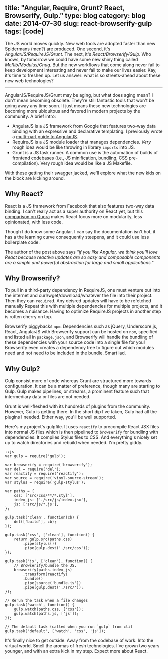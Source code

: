 title: "Angular, Require, Grunt? React, Browserify, Gulp."
type: blog
category: blog
date: 2014-07-30
slug: react-browserify-gulp
tags: [code]
---

The JS world moves quickly. New web tools are adopted faster than new
Spidermans (men?) are produced. One second, it's *AngularJS/RequireJS/Grunt*.
The next, it's *React/Browserify/Gulp*. Who knows, by tomorrow we could have
some new shiny thing called *McRib/Modulus/Chug*. But the new workflows that
come along never fail to keep development interesting and never fail to make
our lives easier. Kay, it's time to freshen up. Let us answer: what is so
streets-ahead about these new web technologies?

---

AngularJS/RequireJS/Grunt may be aging, but what does aging mean?  I don't mean
becoming obsolete. They're still fantastic tools that won't be going away any
time soon. It just means these new technologies are becoming more ubiquitous
and favored in modern projects by the community. A brief intro:

- AngularJS is a JS framework from Google that features two-way data binding
  with an expressive and declarative templating. I previously wrote a [multi-part guide
  to AngularJS](http://ngokevin/blog/angular-1).
- RequireJS is a JS module loader that manages dependencies. *Very* rough idea
  would be like throwing in library ```imports``` into JS.
- Grunt is a JS task runner. A common use is the automation of builds of
  frontend codebases (i.e., JS minification, bundling, CSS pre-compilation).
  Very rough idea would be like a JS Makefile.

With these getting their swagger jacked, we'll explore what the new kids on the
block are kicking around.

## Why React?

React is a JS framework from Facebook that also features two-way data binding.
I can't really act as a super authority on React yet, but this [comparison on
Quora](http://www.quora.com/Pete-Hunt/Posts/Facebooks-React-vs-AngularJS-A-Closer-Look)
makes React focus more on modularity, less opinionated, with less code.

Though I do know some Angular. I can say the documentation isn't hot, it has a
the learning curve consequently steepens, and it could use less boilerplate
code.

The author of the post above says *"if you like Angular, we think you'll love
React because reactive updates are so easy and composable components are a
simple and powerful abstraction for large and small applications."*

## Why Browserify?

To pull in a third-party dependency in RequireJS, one must venture out into the
internet and curl/wget/download/whatever the file into their project. Then they
can ```require```d. Any deisred updates will have to be refetched manually
Repeat this with multiple dependencies for multiple projects, and it becomes
a nuisance. Having to optimize RequireJS projects in another step is rotten
cherry on top.

Browserify piggybacks ```npm```. Dependencies such as jQuery, Underscore.js,
React, AngularJS with Browserify support can be hosted on ```npm```, specified
and listed all in ```package.json```, and Browserify will handle the bundling
of these dependencies with your source code into a single file for you!
Browserify even creates a dependency tree to figure out which modules need and
not need to be included in the bundle. Smart lad.

## Why Gulp?

Gulp consist more of code whereas Grunt are structured more towards
configuration. It can be a matter of preference, though many are starting to
Gulp. Gulp makes pipelines, or streams, a prominent feature such that
intermediary data or files are not needed.

Grunt is well-fleshed with its hundreds of plugins from the community. However,
Gulp is getting there. In the short dip I've taken, Gulp had all the plugins I
needed. Either way, you'll be well supported.

Here's my project's gulpfile. It uses ```reactify``` to precompile React JSX
files into normal JS files which is then pipelined to ```browserify``` for
bundling with dependencies. It compiles Stylus files to CSS. And everything's
nicely set up to watch directories and rebuild when needed. I'm pretty giddy.

    ::js
    var gulp = require('gulp');

    var browserify = require('browserify');
    var del = require('del');
    var reactify = require('reactify');
    var source = require('vinyl-source-stream');
    var stylus = require('gulp-stylus');

    var paths = {
        css: ['src/css/**/*.styl'],
        index_js: ['./src/js/index.jsx'],
        js: ['src/js/*.js'],
    };

    gulp.task('clean', function(cb) {
        del(['build'], cb);
    });

    gulp.task('css', ['clean'], function() {
        return gulp.src(paths.css)
            .pipe(stylus())
            .pipe(gulp.dest('./src/css'));
    });

    gulp.task('js', ['clean'], function() {
        // Browserify/bundle the JS.
        browserify(paths.index_js)
            .transform(reactify)
            .bundle()
            .pipe(source('bundle.js'))
            .pipe(gulp.dest('./src/'));
    });

    // Rerun the task when a file changes
    gulp.task('watch', function() {
        gulp.watch(paths.css, ['css']);
        gulp.watch(paths.js, ['js']);
    });

    // The default task (called when you run `gulp` from cli)
    gulp.task('default', ['watch', 'css', 'js']);

It's finally nice to get outside. Away from the codebase of work. Into the
virtual world. Smell the aromas of fresh technologies. I've grown two years
younger, and with an extra kick in my step. Expect more about React.
